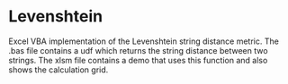 # Levenshtein

Excel VBA implementation of the Levenshtein string distance metric. The .bas file contains a udf which returns the string distance between two strings. The xlsm file contains a demo that uses this function and also shows the calculation grid.
